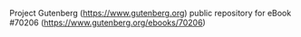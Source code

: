 Project Gutenberg (https://www.gutenberg.org) public repository for
eBook #70206 (https://www.gutenberg.org/ebooks/70206)
